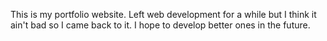 This is my portfolio website. Left web development for a while but I think it 
ain't bad so I came back to it. I hope to develop better ones in the future.